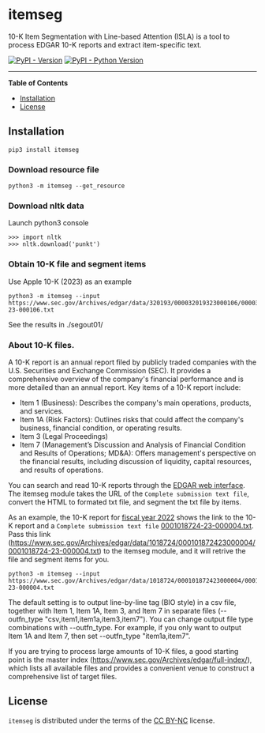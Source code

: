 # itemseg

10-K Item Segmentation with Line-based Attention (ISLA) is a tool to process
EDGAR 10-K reports and extract item-specific text. 


[![PyPI - Version](https://img.shields.io/pypi/v/itemseg.svg)](https://pypi.org/project/itemseg)
[![PyPI - Python Version](https://img.shields.io/pypi/pyversions/itemseg.svg)](https://pypi.org/project/itemseg)

-----

**Table of Contents**

- [Installation](#installation)
- [License](#license)

## Installation

```console
pip3 install itemseg
```

### Download resource file
```console
python3 -m itemseg --get_resource
```

### Download nltk data

Launch python3 console
```console
>>> import nltk
>>> nltk.download('punkt')
```

### Obtain 10-K file and segment items
Use Apple 10-K (2023) as an example
```console
python3 -m itemseg --input https://www.sec.gov/Archives/edgar/data/320193/000032019323000106/0000320193-23-000106.txt
```

See the results in ./segout01/


### About 10-K files. 
A 10-K report is an annual report filed by publicly traded companies with the U.S. Securities and Exchange Commission (SEC). It provides a comprehensive overview of the company's financial performance and is more detailed than an annual report. Key items of a 10-K report include:

* Item 1 (Business): Describes the company's main operations, products, and services.
* Item 1A (Risk Factors): Outlines risks that could affect the company's business, financial condition, or operating results. 
* Item 3 (Legal Proceedings)
* Item 7 (Management’s Discussion and Analysis of Financial Condition and Results of Operations; MD&A): Offers management's perspective on the financial results, including discussion of liquidity, capital resources, and results of operations.

You can search and read 10-K reports through the [EDGAR web interface](https://www.sec.gov/edgar/search-and-access). The itemseg module takes the URL of the `Complete submission text file`, convert the HTML to formated txt file, and segment the txt file by items. 

As an example, the 10-K report for [fiscal year 2022](https://www.sec.gov/Archives/edgar/data/1018724/000101872423000004/0001018724-23-000004-index.htm) shows the link to the 10-K report and a `Complete submission text file` [0001018724-23-000004.txt](https://www.sec.gov/Archives/edgar/data/1018724/000101872423000004/0001018724-23-000004.txt). Pass this link (https://www.sec.gov/Archives/edgar/data/1018724/000101872423000004/0001018724-23-000004.txt) to the itemseg module, and it will retrive the file and segment items for you. 

```console
python3 -m itemseg --input https://www.sec.gov/Archives/edgar/data/1018724/000101872423000004/0001018724-23-000004.txt
```

The default setting is to output line-by-line tag (BIO style) in a csv file, together with Item 1, Item 1A, Item 3, and Item 7 in separate files (--outfn_type "csv,item1,item1a,item3,item7"). You can change output file type combinations with --outfn_type. For example, if you only want to output Item 1A and Item 7, then set --outfn_type "item1a,item7". 

If you are trying to process large amounts of 10-K files, a good starting point is the master index (https://www.sec.gov/Archives/edgar/full-index/), which lists all available files and provides a convenient venue to construct a comprehensive list of target files.


## License

`itemseg` is distributed under the terms of the [CC BY-NC](https://creativecommons.org/licenses/by-nc/4.0/) license.
